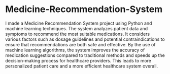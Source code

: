 # Medicine-Recommendation-System
I made  a Medicine Recommendation System project using Python and machine learning techniques. The system analyzes patient data and symptoms to recommend the most suitable medications. It considers various factors such as dosage guidelines and potential contraindications to ensure that recommendations are both safe and effective. By the use of machine learning algorithms, the system improves the accuracy of medication suggestions compared to traditional methods and speeds up the decision-making process for healthcare providers. This leads to more personalized patient care and a more efficient healthcare system overall.

